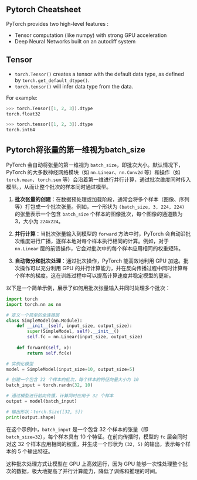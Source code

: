 ## Pytorch Cheatsheet

PyTorch provides two high-level features : 

- Tensor computation (like numpy) with strong GPU acceleration
- Deep Neural Networks built on an autodiff system

## Tensor

- `torch.Tensor()` creates a tensor with the default data type, as defined by `torch.get_default_dtype()`.
- `torch.tensor()` will infer data type from the data.

For example:

```py
>>> torch.Tensor([1, 2, 3]).dtype
torch.float32

>>> torch.tensor([1, 2, 3]).dtype
torch.int64
```

## Pytorch将张量的第一维视为batch_size

PyTorch 会自动将张量的第一维视为 `batch_size`，即批次大小。默认情况下，PyTorch 的大多数神经网络模块（如 `nn.Linear`、`nn.Conv2d` 等）和操作（如 `torch.mean`、`torch.sum` 等）会沿着第一维进行并行计算，通过批次维度同时传入模型。，从而让整个批次的样本同时通过模型。

1. **批次张量的创建**：在数据预处理或加载阶段，通常会将多个样本（图像、序列等）打包成一个批次张量。例如，一个形状为 `(batch_size, 3, 224, 224)` 的张量表示一个包含 `batch_size` 个样本的图像批次，每个图像的通道数为 3，大小为 `224x224`。

2. **并行计算**：当批次张量输入到模型的 `forward` 方法中时，PyTorch 会自动沿批次维度进行广播，逐样本地对每个样本执行相同的计算。例如，对于 `nn.Linear` 层的前馈操作，它会对批次中的每个样本应用相同的权重矩阵。

3. **自动微分和批次处理**：通过批次操作，PyTorch 能高效地利用 GPU 加速。批次操作可以充分利用 GPU 的并行计算能力，并在反向传播过程中同时计算每个样本的梯度。这在训练过程中可以提高计算速度并稳定模型的更新。

以下是一个简单示例，展示了如何用批次张量输入并同时处理多个批次：

```python
import torch
import torch.nn as nn

# 定义一个简单的全连接层
class SimpleModel(nn.Module):
    def __init__(self, input_size, output_size):
        super(SimpleModel, self).__init__()
        self.fc = nn.Linear(input_size, output_size)
    
    def forward(self, x):
        return self.fc(x)

# 实例化模型
model = SimpleModel(input_size=10, output_size=5)

# 创建一个包含 32 个样本的批次，每个样本的特征向量大小为 10
batch_input = torch.randn(32, 10)

# 通过模型进行前向传播，计算同时应用于 32 个样本
output = model(batch_input)

# 输出形状：torch.Size([32, 5])
print(output.shape)
```

在这个示例中，`batch_input` 是一个包含 32 个样本的张量（即 `batch_size=32`），每个样本具有 10 个特征。在前向传播时，模型的 `fc` 层会同时对这 32 个样本应用相同的权重，并生成一个形状为 `(32, 5)` 的输出，表示每个样本的 5 个输出特征。

这种批次处理方式让模型在 GPU 上高效运行，因为 GPU 能够一次性处理整个批次的数据，极大地提高了并行计算能力，降低了训练和推理的时间。